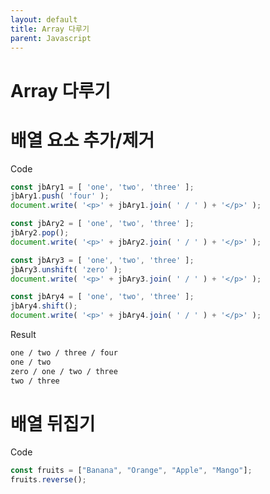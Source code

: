 ```yaml
---
layout: default
title: Array 다루기
parent: Javascript
---
```


# Array 다루기

배열 요소 추가/제거
===
Code
``` javascript
const jbAry1 = [ 'one', 'two', 'three' ];
jbAry1.push( 'four' );
document.write( '<p>' + jbAry1.join( ' / ' ) + '</p>' );

const jbAry2 = [ 'one', 'two', 'three' ];
jbAry2.pop();
document.write( '<p>' + jbAry2.join( ' / ' ) + '</p>' );

const jbAry3 = [ 'one', 'two', 'three' ];
jbAry3.unshift( 'zero' );
document.write( '<p>' + jbAry3.join( ' / ' ) + '</p>' );

const jbAry4 = [ 'one', 'two', 'three' ];
jbAry4.shift();
document.write( '<p>' + jbAry4.join( ' / ' ) + '</p>' );
```
Result
``` html
one / two / three / four
one / two
zero / one / two / three
two / three
```

배열 뒤집기
===
Code
``` javascript
const fruits = ["Banana", "Orange", "Apple", "Mango"];
fruits.reverse();
```

